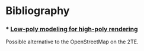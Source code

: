 # Bibliography


### * [Low-poly modeling for high-poly rendering](http://www.bjobernis.fr/news/post/displace-and-groups-modeling-tip-en)

Possible alternative to the OpenStreetMap on the 2TE.
